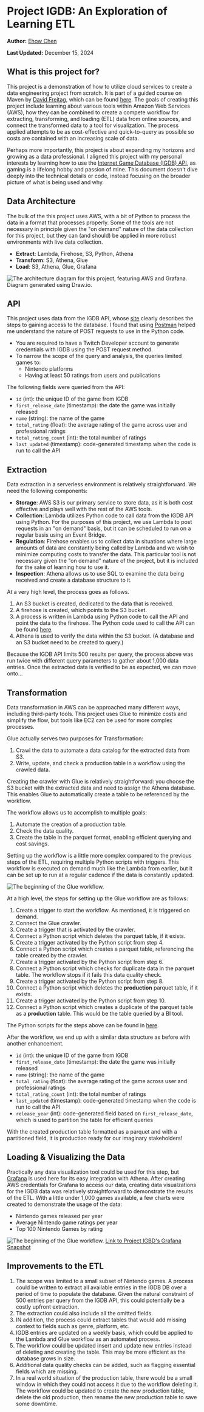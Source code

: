 # Project IGDB: An Exploration of Learning ETL
**Author:** [Ehow Chen](https://github.com/ehowc)

**Last Updated:** December 15, 2024

## What is this project for?
This project is a demonstration of how to utilize cloud services to create a data engineering project from scratch. It is part of a guided course on Maven by [David Freitag](https://github.com/dkfreitag), which can be found [here](https://maven.com/david-freitag/first-serverless-de-project). The goals of creating this project include learning about various tools within Amazon Web Services (AWS), how they can be combined to create a compete workflow for extracting, transforming, and loading (ETL) data from online sources, and connect the transformed data to a tool for visualization. The process applied attempts to be as cost-effective and quick-to-query as possible so costs are contained with an increasing scale of data.

Perhaps more importantly, this project is about expanding my horizons and growing as a data professional. I aligned this project with my personal interests by learning how to use the [Internet Game Database (IGDB) API](https://www.igdb.com/api), as gaming is a lifelong hobby and passion of mine. This document doesn't dive deeply into the technical details or code, instead focusing on the broader picture of what is being used and why.

## Data Architecture 

The bulk of the this project uses AWS, with a bit of Python to process the data in a format that processes properly. Some of the tools are not necessary in principle given the "on demand" nature of the data collection for this project, but they can (and should) be applied in more robust environments with live data collection.
* **Extract**: Lambda, Firehose, S3, Python, Athena
* **Transform**: S3, Athena, Glue
* **Load**: S3, Athena, Glue, Grafana

![The architecture diagram for this project, featuring AWS and Grafana. Diagram generated using Draw.io.](images/project_igdb_architecture.png)

## API

This project uses data from the IGDB API, whose [site](https://www.igdb.com/api) clearly describes the steps to gaining access to the database. I found that using [Postman](https://www.postman.com/) helped me understand the nature of POST requests to use in the Python code.
* You are required to have a Twitch Developer account to generate credentials with IGDB using the POST request method.
* To narrow the scope of the query and analysis, the queries limited games to:
  * Nintendo platforms
  * Having at least 50 ratings from users and publications

The following fields were queried from the API:
* `id` (int): the unique ID of the game from IGDB
* `first_release_date` (timestamp): the date the game was initially released
* `name` (string): the name of the game
* `total_rating` (float): the average rating of the game across user and professional ratings
* `total_rating_count` (int): the total number of ratings
* `last_updated` (timestamp): code-generated timestamp when the code is run to call the API

## Extraction

Data extraction in a serverless environment is relatively straightforward. We need the following components:
* **Storage**: AWS S3 is our primary service to store data, as it is both cost effective and plays well with the rest of the AWS tools.
* **Collection**: Lambda utilizes Python code to call data from the IGDB API using Python. For the purposes of this project, we use Lambda to post requests in an "on demand" basis, but it can be scheduled to run on a regular basis using an Event Bridge.
* **Regulation**: Firehose enables us to collect data in situations where large amounts of data are constantly being called by Lambda and we wish to minimize computing costs to transfer the data. This particular tool is not necessary given the "on demand" nature of the project, but it is included for the sake of learning how to use it.
* **Inspection**: Athena allows us to use SQL to examine the data being received and create a database structure to it.

At a very high level, the process goes as follows.
1. An S3 bucket is created, dedicated to the data that is received.
2. A firehose is created, which points to the S3 bucket.
3. A process is written in Lambda using Python code to call the API and point the data to the firehose. The Python code used to call the API can be found [here](lambda/get_igdb_data_lambda.py).
4. Athena is used to verify the data within the S3 bucket. (A database and an S3 bucket need to be created to query.)

Because the IGDB API limits 500 results per query, the process above was run twice with different query parameters to gather about 1,000 data entries. Once the extracted data is verified to be as expected, we can move onto...

## Transformation

Data transformation in AWS can be approached many different ways, including third-party tools. This project uses Glue to minimize costs and simplify the flow, but tools like EC2 can be used for more complex processes.

Glue actually serves two purposes for Transformation:
1. Crawl the data to automate a data catalog for the extracted data from S3.
2. Write, update, and check a production table in a workflow using the crawled data.

Creating the crawler with Glue is relatively straightforward: you choose the S3 bucket with the extracted data and need to assign the Athena database. This enables Glue to automatically create a table to be referenced by the workflow.

The workflow allows us to accomplish to multiple goals:
1. Automate the creation of a production table.
2. Check the data quality.
3. Create the table in the parquet format, enabling efficient querying and cost savings.

Setting up the workflow is a little more complex compared to the previous steps of the ETL, requiring multiple Python scripts with triggers. This workflow is executed on demand much like the Lambda from earlier, but it can be set up to run at a regular cadence if the data is constantly updated. 

![The beginning of the Glue workflow.](images/project_igdb_glue_workflow.png)

At a high level, the steps for setting up the Glue workflow are as follows:
1. Create a trigger to start the workflow. As mentioned, it is triggered on demand.
2. Connect the Glue crawler.
3. Create a trigger that is activated by the crawler.
4. Connect a Python script which deletes the parquet table, if it exists.
5. Create a trigger activated by the Python script from step 4.
6. Connect a Python script which creates a parquet table, referencing the table created by the crawler.
7. Create a trigger activated by the Python script from step 6.
8. Connect a Python script which checks for duplicate data in the parquet table. The workflow stops if it fails this data quality check.
9. Create a trigger activated by the Python script from step 8.
10. Connect a Python script which deletes the **production** parquet table, if it exists.
11. Create a trigger activated by the Python script from step 10.
12. Connect a Python script which creates a duplicate of the parquet table as a **production** table. This would be the table queried by a BI tool.

The Python scripts for the steps above can be found in [here](glue/).

After the workflow, we end up with a similar data structure as before with another enhancement.
* `id` (int): the unique ID of the game from IGDB
* `first_release_date` (timestamp): the date the game was initially released
* `name` (string): the name of the game
* `total_rating` (float): the average rating of the game across user and professional ratings
* `total_rating_count` (int): the total number of ratings
* `last_updated` (timestamp): code-generated timestamp when the code is run to call the API
* `release_year` (int): code-generated field based on `first_release_date`, which is used to partition the table for efficient queries

With the created production table formatted as a parquet and with a partitioned field, it is production ready for our imaginary stakeholders!

## Loading & Visualizing the Data

Practically any data visualization tool could be used for this step, but [Grafana](https://www.grafana.com/) is used here for its easy integration with Athena. After creating AWS credentials for Grafana to access our data, creating data visualzations for the IGDB data was relatively straightforward to demonstrate the results of the ETL. With a little under 1,000 games available, a few charts were created to demonstrate the usage of the data:
* Nintendo games released per year
* Average Nintendo game ratings per year
* Top 100 Nintendo Games by rating

![The beginning of the Glue workflow.](images/project_igdb_grafana_dashboard.png)
[Link to Project IGBD's Grafana Snapshot](https://ehowconsults.grafana.net/dashboard/snapshot/2EuZOXr4pB4noHQbvUNC5LGuQNIpiUuf)

## Improvements to the ETL

1. The scope was limited to a small subset of Nintendo games. A process could be written to extract all available entries in the IGDB DB over a period of time to populate the database. Given the natural constraint of 500 entries per query from the IGDB API, this could potentially be a costly upfront extraction.
2. The extraction could also include all the omitted fields.
3. IN addition, the process could extract tables that would add missing context to fields such as genre, platform, etc.
4. IGDB entries are updated on a weekly basis, which could be applied to the Lambda and Glue workflow as an automated process.
5. The workflow could be updated insert and update new entries instead of deleting and creating the table. This may be more efficient as the database grows in size.
6. Additional data quality checks can be added, such as flagging essential fields which are missing.
7. In a real world situation of the production table, there would be a small window in which they could not access it due to the workflow deleting it. The workflow could be updated to create the new production table, delete the old production, then rename the new production table to save some downtime.
